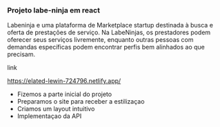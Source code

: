 
 ### Projeto labe-ninja em react
 
 Labeninja e uma plataforma de Marketplace startup destinada à busca e oferta de prestações de serviço. 
 Na LabeNinjas, os prestadores podem oferecer seus serviços livremente, enquanto outras pessoas
 com demandas específicas podem encontrar perfis bem alinhados ao que precisam.

link 

https://elated-lewin-724796.netlify.app/


* Fizemos a parte inicial do projeto
* Preparamos o site para receber a estilizaçao 
* Criamos um layout intuitivo
* Implementaçao da API 
